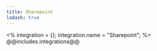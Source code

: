 ```yaml
---
title: Sharepoint
lodash: true
---
```

<% integration = {};
integration.name = "Sharepoint"; %>
@@includes.integrations@@
